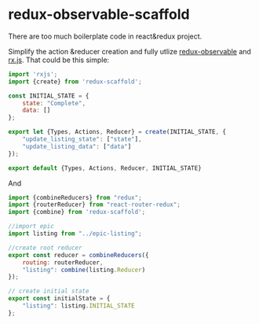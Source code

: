 # redux-observable-scaffold
There are too much boilerplate code in react&redux project.

Simplify the action &reducer creation and fully utlize [redux-observable](https://github.com/redux-observable/redux-observable) and [rx.js](https://github.com/ReactiveX/rxjs). That could be this simple:

```js
import 'rxjs';
import {create} from 'redux-scaffold';

const INITIAL_STATE = {
    state: "Complete",
    data: []
};

export let {Types, Actions, Reducer} = create(INITIAL_STATE, {
    "update_listing_state": ["state"],
    "update_listing_data": ["data"]
});

export default {Types, Actions, Reducer, INITIAL_STATE}
```

And 
```js
import {combineReducers} from "redux";
import {routerReducer} from "react-router-redux";
import {combine} from 'redux-scaffold';

//import epic
import listing from "../epic-listing";

//create root reducer
export const reducer = combineReducers({
    routing: routerReducer,
    "listing": combine(listing.Reducer)
});

// create initial state
export const initialState = {
    "listing": listing.INITIAL_STATE
};
```
